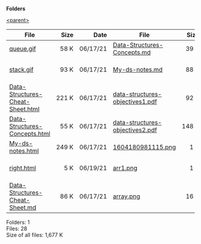 **Folders**

[&lt;parent&gt;](../right.html)

  

<table><thead><tr class="header"><th><strong>File</strong></th><th style="text-align: right;"><strong>Size</strong></th><th style="text-align: right;"><strong>Date</strong></th><th><strong>File</strong></th><th style="text-align: right;"><strong>Size</strong></th><th style="text-align: right;"><strong>Date</strong></th><th><strong>File</strong></th><th style="text-align: right;"><strong>Size</strong></th><th style="text-align: right;"><strong>Date</strong></th><th><strong>File</strong></th><th style="text-align: right;"><strong>Size</strong></th><th style="text-align: right;"><strong>Date</strong></th></tr></thead><tbody><tr class="odd"><td><a href="queue.gif">queue.gif</a></td><td style="text-align: right;">58 K</td><td style="text-align: right;">06/17/21</td><td><a href="Data-Structures-Concepts.md">Data-Structures-Concepts.md</a></td><td style="text-align: right;">39 K</td><td style="text-align: right;">06/17/21</td><td><a href="binary-tree.png">binary-tree.png</a></td><td style="text-align: right;">16 K</td><td style="text-align: right;">06/17/21</td><td><a href="post-order.png">post-order.png</a></td><td style="text-align: right;">18 K</td><td style="text-align: right;">06/17/21</td></tr><tr class="even"><td><a href="stack.gif">stack.gif</a></td><td style="text-align: right;">93 K</td><td style="text-align: right;">06/17/21</td><td><a href="My-ds-notes.md">My-ds-notes.md</a></td><td style="text-align: right;">88 K</td><td style="text-align: right;">06/17/21</td><td><a href="dfs.png">dfs.png</a></td><td style="text-align: right;">28 K</td><td style="text-align: right;">06/17/21</td><td><a href="pre-and-in-order-traversal.png">pre-and-in-order-traversal.png</a></td><td style="text-align: right;">37 K</td><td style="text-align: right;">06/17/21</td></tr><tr class="odd"><td><a href="Data-Structures-Cheat-Sheet.html">Data-Structures-Cheat-Sheet.html</a></td><td style="text-align: right;">221 K</td><td style="text-align: right;">06/17/21</td><td><a href="data-structures-objectives1.pdf">data-structures-objectives1.pdf</a></td><td style="text-align: right;">92 K</td><td style="text-align: right;">06/17/21</td><td><a href="directed-or-undirected-cycles.png">directed-or-undirected-cycles.png</a></td><td style="text-align: right;">26 K</td><td style="text-align: right;">06/17/21</td><td><a href="queue.png">queue.png</a></td><td style="text-align: right;">15 K</td><td style="text-align: right;">06/17/21</td></tr><tr class="even"><td><a href="Data-Structures-Concepts.html">Data-Structures-Concepts.html</a></td><td style="text-align: right;">55 K</td><td style="text-align: right;">06/17/21</td><td><a href="data-structures-objectives2.pdf">data-structures-objectives2.pdf</a></td><td style="text-align: right;">148 K</td><td style="text-align: right;">06/17/21</td><td><a href="graph.png">graph.png</a></td><td style="text-align: right;">20 K</td><td style="text-align: right;">06/17/21</td><td><a href="stack.png">stack.png</a></td><td style="text-align: right;">16 K</td><td style="text-align: right;">06/17/21</td></tr><tr class="odd"><td><a href="My-ds-notes.html">My-ds-notes.html</a></td><td style="text-align: right;">249 K</td><td style="text-align: right;">06/17/21</td><td><a href="1604180981115.png">1604180981115.png</a></td><td style="text-align: right;">1 K</td><td style="text-align: right;">06/17/21</td><td><a href="graph-md.png">graph-md.png</a></td><td style="text-align: right;">251 K</td><td style="text-align: right;">06/17/21</td><td><a href="traversals.png">traversals.png</a></td><td style="text-align: right;">23 K</td><td style="text-align: right;">06/17/21</td></tr><tr class="even"><td><a href="right.html">right.html</a></td><td style="text-align: right;">5 K</td><td style="text-align: right;">06/19/21</td><td><a href="arr1.png">arr1.png</a></td><td style="text-align: right;">1 K</td><td style="text-align: right;">06/17/21</td><td><a href="leaves-depth-height.png">leaves-depth-height.png</a></td><td style="text-align: right;">23 K</td><td style="text-align: right;">06/17/21</td><td><a href="tree.png">tree.png</a></td><td style="text-align: right;">15 K</td><td style="text-align: right;">06/17/21</td></tr><tr class="odd"><td><a href="Data-Structures-Cheat-Sheet.md">Data-Structures-Cheat-Sheet.md</a></td><td style="text-align: right;">86 K</td><td style="text-align: right;">06/17/21</td><td><a href="array.png">array.png</a></td><td style="text-align: right;">16 K</td><td style="text-align: right;">06/17/21</td><td><a href="linked-list.png">linked-list.png</a></td><td style="text-align: right;">23 K</td><td style="text-align: right;">06/17/21</td><td><a href="weighted-or-unweighted.png">weighted-or-unweighted.png</a></td><td style="text-align: right;">12 K</td><td style="text-align: right;">06/17/21</td></tr></tbody></table>

Folders: 1  
Files: 28  
Size of all files: 1,677 K
